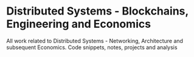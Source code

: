 # Distributed Systems - Blockchains, Engineering and Economics
All work related to Distributed Systems - Networking, Architecture and subsequent Economics. Code snippets, notes, projects and analysis
